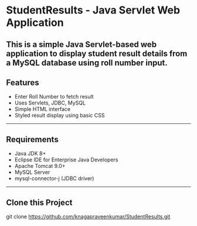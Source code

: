 #  StudentResults - Java Servlet Web Application
This is a simple Java Servlet-based web application to display student result details from a MySQL database using roll number input.
---
##  Features
- Enter Roll Number to fetch result
- Uses Servlets, JDBC, MySQL
- Simple HTML interface
- Styled result display using basic CSS
---
##  Requirements
- Java JDK 8+
- Eclipse IDE for Enterprise Java Developers
- Apache Tomcat 9.0+
- MySQL Server
- mysql-connector-j (JDBC driver)
---
##  Clone this Project
git clone https://github.com/knagapraveenkumar/StudentResults.git
